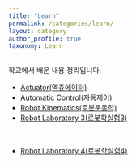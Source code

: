 ```yaml
---
title: "Learn"
permalink: /categories/learn/
layout: category
author_profile: true
taxonomy: Learn
---
```


학교에서 배운 내용 정리입니다.  

* [Actuator(엑츄에이터)](/categories/learn/actuator)  
* [Automatic Control(자동제어)](/categories/learn/automatic-control)  
* [Robot Kinematics(로봇운동학)](/categories/learn/robot-kinematics)  
* [Robot Laboratory 3(로봇학실험3)](/categories/learn/robot-laboratory-3)  

<br/>

* [Robot Laboratory 4(로봇학실험4)](/categories/learn/robot-laboratory-4)

